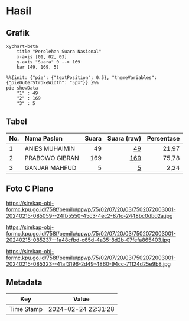 # Hasil

## Grafik

```mermaid
xychart-beta
    title "Perolehan Suara Nasional"
    x-axis [01, 02, 03]
    y-axis "Suara" 0 --> 169
    bar [49, 169, 5]
```

```mermaid
%%{init: {"pie": {"textPosition": 0.5}, "themeVariables": {"pieOuterStrokeWidth": "5px"}} }%%
pie showData
    "1" : 49
    "2" : 169
    "3" : 5
```

## Tabel

| No. | Nama Paslon    | Suara | Suara (raw) | Persentase |
|:--- |:-------------- | -----:| -----------:| ----------:|
| 1   | ANIES MUHAIMIN | 49    | [49][p-1]   | 21,97      |
| 2   | PRABOWO GIBRAN | 169   | [169][p-2]  | 75,78      |
| 3   | GANJAR MAHFUD  | 5     | [5][p-3]    | 2,24       |


[p-1]: https://github.com/gigit-pemilu/pemilu-2024/blob/main/pilpres/hitung-suara/sub/75-gorontalo/sub/02-boalemo/sub/07-paguyaman-pantai/sub/2003-limbatihu/sub/001-tps/sub/paslon-1.txt
[p-2]: https://github.com/gigit-pemilu/pemilu-2024/blob/main/pilpres/hitung-suara/sub/75-gorontalo/sub/02-boalemo/sub/07-paguyaman-pantai/sub/2003-limbatihu/sub/001-tps/sub/paslon-2.txt
[p-3]: https://github.com/gigit-pemilu/pemilu-2024/blob/main/pilpres/hitung-suara/sub/75-gorontalo/sub/02-boalemo/sub/07-paguyaman-pantai/sub/2003-limbatihu/sub/001-tps/sub/paslon-3.txt

## Foto C Plano

https://sirekap-obj-formc.kpu.go.id/758f/pemilu/ppwp/75/02/07/20/03/7502072003001-20240215-085059--24fb5550-45c3-4ec2-87fc-2448bc0dbd2a.jpg

https://sirekap-obj-formc.kpu.go.id/758f/pemilu/ppwp/75/02/07/20/03/7502072003001-20240215-085237--1a48cfbd-c65d-4a35-8d2b-07fefa865403.jpg

https://sirekap-obj-formc.kpu.go.id/758f/pemilu/ppwp/75/02/07/20/03/7502072003001-20240215-085323--41af3196-2d49-4860-94cc-71124d25e9b8.jpg


## Metadata

| Key        | Value               |
| ---------- | ------------------- |
| Time Stamp | 2024-02-24 22:31:28 |



